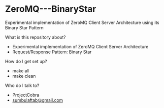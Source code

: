 # ZeroMQ---BinaryStar
Experimental implementation of ZeroMQ Client Server Architecture using its Binary Star Pattern

What is this repository about?
  - Experimental implementation of ZeroMQ Client Server Architecture
  - Request/Response Pattern: Binary Star

How do I get set up?
  - make all
  - make clean

Who do I talk to?
  - ProjectCobra
  - sumbulaftab@gmail.com
